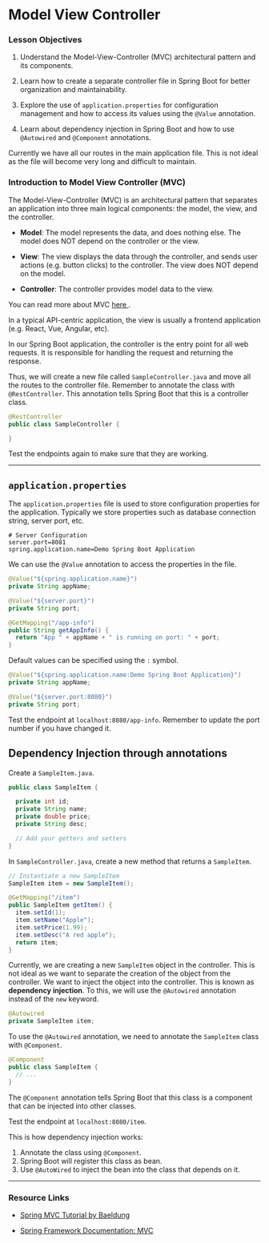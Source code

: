 # Model View Controller

### Lesson Objectives
1. Understand the Model-View-Controller (MVC) architectural pattern and its components.

2. Learn how to create a separate controller file in Spring Boot for better organization and maintainability.

3. Explore the use of `application.properties` for configuration management and how to access its values using the `@Value` annotation.

4. Learn about dependency injection in Spring Boot and how to use `@Autowired` and `@Component` annotations.


Currently we have all our routes in the main application file. This is not ideal as the file will become very long and difficult to maintain.

### Introduction to Model View Controller (MVC)

The Model-View-Controller (MVC) is an architectural pattern that separates an application into three main logical components: the model, the view, and the controller.

- **Model**: The model represents the data, and does nothing else. The model does NOT depend on the controller or the view.

- **View**: The view displays the data through the controller, and sends user actions (e.g. button clicks) to the controller. The view does NOT depend on the model.

- **Controller**: The controller provides model data to the view.

You can read more about MVC <a href = "https://www.freecodecamp.org/news/model-view-controller-mvc-explained-through-ordering-drinks-at-the-bar-efcba6255053/" target= "_blank"> here 
</a>.

In a typical API-centric application, the view is usually a frontend application (e.g. React, Vue, Angular, etc).

In our Spring Boot application, the controller is the entry point for all web requests. It is responsible for handling the request and returning the response.

Thus, we will create a new file called `SampleController.java` and move all the routes to the controller file. Remember to annotate the class with `@RestController`. This annotation tells Spring Boot that this is a controller class.

```java
@RestController
public class SampleController {

}
```

Test the endpoints again to make sure that they are working.

---

##  `application.properties`

The `application.properties` file is used to store configuration properties for the application. Typically we store properties such as database connection string, server port, etc.

```properties
# Server Configuration
server.port=8081
spring.application.name=Demo Spring Boot Application
```

We can use the `@Value` annotation to access the properties in the file.

```java
@Value("${spring.application.name}")
private String appName;

@Value("${server.port}")
private String port;

@GetMapping("/app-info")
public String getAppInfo() {
  return "App " + appName + " is running on port: " + port;
}
```

Default values can be specified using the `:` symbol.

```java
@Value("${spring.application.name:Demo Spring Boot Application}")
private String appName;

@Value("${server.port:8080}")
private String port;
```

Test the endpoint at `localhost:8080/app-info`. Remember to update the port number if you have changed it.

## Dependency Injection through annotations

Create a `SampleItem.java`.

```java
public class SampleItem {

  private int id;
  private String name;
  private double price;
  private String desc;

  // Add your getters and setters
}
```

In `SampleController.java`, create a new method that returns a `SampleItem`.

```java
// Instantiate a new SampleItem
SampleItem item = new SampleItem();

@GetMapping("/item")
public SampleItem getItem() {
  item.setId(1);
  item.setName("Apple");
  item.setPrice(1.99);
  item.setDesc("A red apple");
  return item;
}

```

Currently, we are creating a new `SampleItem` object in the controller. This is not ideal as we want to separate the creation of the object from the controller. We want to inject the object into the controller. This is known as **dependency injection**. To this, we will use the `@Autowired` annotation instead of the `new` keyword.

```java
@Autowired
private SampleItem item;
```

To use the `@Autowired` annotation, we need to annotate the `SampleItem` class with `@Component`.

```java
@Component
public class SampleItem {
  // ...
}
```

The `@Component` annotation tells Spring Boot that this class is a component that can be injected into other classes.

Test the endpoint at `localhost:8080/item`.

This is how dependency injection works:

1. Annotate the class using `@Component`.
2. Spring Boot will register this class as bean.
3. Use `@AutoWired` to inject the bean into the class that depends on it.

---

### Resource Links
- <a href="https://www.baeldung.com/spring-mvc-tutorial" target="_blank">Spring MVC Tutorial by Baeldung</a>

- <a href="https://docs.spring.io/spring-framework/docs/current/reference/html/web.html#mvc" target="_blank">Spring Framework Documentation: MVC</a>


